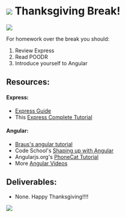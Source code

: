 # ![](https://ga-dash.s3.amazonaws.com/production/assets/logo-9f88ae6c9c3871690e33280fcf557f33.png) Thanksgiving Break!

![](http://i.giphy.com/26BkN7pWkMq29fpSM.gif)


For homework over the break you should:
1. Review Express
2. Read POODR
3. Introduce yourself to Angular

## Resources:

#### Express:
- [Express Guide](http://expressjs.com/guide/routing.html)
- This [Express Complete Tutorial](https://codeforgeek.com/2014/10/express-complete-tutorial-part-1/)

#### Angular:
- [Braus's angular tutorial](https://www.youtube.com/playlist?list=PLNcEnkMSwDUmKzFoqOwClxw6OIgKxa5sM)
- Code School's [Shaping up with Angular](http://campus.codeschool.com/courses/shaping-up-with-angular-js/intro)
- Angularjs.org's [PhoneCat Tutorial](https://docs.angularjs.org/tutorial)
- More [Angular Videos](https://www.youtube.com/user/angularjs)

## Deliverables:
- None. Happy Thanksgiving!!!!

![](http://i.giphy.com/g0q1Ip8U641Ow.gif)
